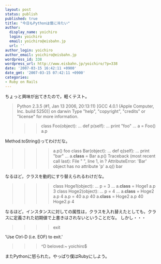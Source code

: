 ```yaml
---
layout: post
status: publish
published: true
title: "今日もPythonは僕に冷たい"
author:
  display_name: yoichiro
  login: yoichiro
  email: yoichiro@eisbahn.jp
  url: ''
author_login: yoichiro
author_email: yoichiro@eisbahn.jp
wordpress_id: 338
wordpress_url: http://www.eisbahn.jp/yoichiro/?p=338
date: '2007-03-15 16:42:11 +0900'
date_gmt: '2007-03-15 07:42:11 +0900'
categories:
- Ruby on Rails
---
```


ちょっと興味が出てきたので，軽くテスト。

>Python 2.3.5 (#1, Jan 13 2006, 20:13:11) 
[GCC 4.0.1 (Apple Computer, Inc. build 5250)] on darwin
Type "help", "copyright", "credits" or "license" for more information.
>>> class Foo(object):
...     def p(self):
...             print "foo"
... 
>>> a = Foo()
>>> a.p

>

Method.toString()ってわけだな。

>>>> a.p()
foo
>>> class Bar(object):
...     def q(self):
...             print "bar"
... 
>>> a.__class__ = Bar
>>> a.p() 
Traceback (most recent call last):
File "
", line 1, in ?
AttributeError: 'Bar' object has no attribute 'p'
>>> a.q()
bar

なるほど，クラスを動的にすり替えられるわけだな。

>>>> class Hoge1(object):
...     p = 3
... 
>>> a.__class__ = Hoge1
>>> a.p
3
>>> class Hoge2(object):
...     p = 4
... 
>>> a.__class__ = Hoge2
>>> a.p
4
>>> a.p = 40
>>> a.p
40
>>> a.__class__ = Hoge2
>>> a.p
40
>>> Hoge2.p
4

なるほど，インスタンスに対しての属性は，クラスを入れ替えたとしても，クラスに定義された初期値で上書きはされないということだな。
しかし・・・

>>>> exit

'Use Ctrl-D (i.e. EOF) to exit.'
>>> ^D
beloved:~ yoichiro$

またPythonに怒られた。やっぱり僕はRubyにしよう。
